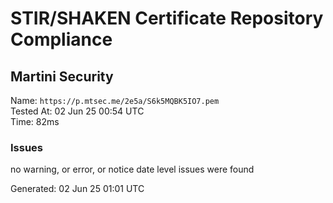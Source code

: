 # STIR/SHAKEN Certificate Repository Compliance

## Martini Security

Name: `https://p.mtsec.me/2e5a/S6k5MQBK5IO7.pem`\
Tested At: 02 Jun 25 00:54 UTC\
Time: 82ms

### Issues

no warning, or error, or notice date level issues were found

Generated: 02 Jun 25 01:01 UTC